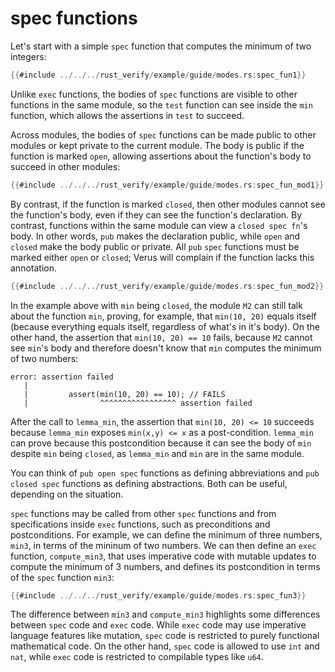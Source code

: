 # spec functions

Let's start with a simple `spec` function that computes the minimum of two integers:

```rust
{{#include ../../../rust_verify/example/guide/modes.rs:spec_fun1}}
```

Unlike `exec` functions,
the bodies of `spec` functions are visible to other functions in the same module,
so the `test` function can see inside the `min` function,
which allows the assertions in `test` to succeed.

Across modules, the bodies of `spec` functions can be made public to other modules
or kept private to the current module.
The body is public if the function is marked `open`,
allowing assertions about the function's body to succeed in other modules:

```rust
{{#include ../../../rust_verify/example/guide/modes.rs:spec_fun_mod1}}
```

By contrast, if the function is marked `closed`,
then other modules cannot see the function's body,
even if they can see the function's declaration. By contrast,
functions within the same module can view a `closed spec fn`'s body. 
In other words, `pub` makes the declaration public,
while `open` and `closed` make the body public or private.
All `pub` `spec` functions must be marked either `open` or `closed`;
Verus will complain if the function lacks this annotation.

```rust
{{#include ../../../rust_verify/example/guide/modes.rs:spec_fun_mod2}}
```

In the example above with `min` being `closed`,
the module `M2` can still talk about the function `min`,
proving, for example, that `min(10, 20)` equals itself
(because everything equals itself, regardless of what's in it's body).
On the other hand, the assertion that `min(10, 20) == 10` fails,
because `M2` cannot see `min`'s body and therefore doesn't know that `min`
computes the minimum of two numbers:

```
error: assertion failed
   |
   |         assert(min(10, 20) == 10); // FAILS
   |                ^^^^^^^^^^^^^^^^^ assertion failed
```

After the call to `lemma_min`, the assertion that `min(10, 20) <= 10` succeeds because `lemma_min` exposes `min(x,y) <= x` as a post-condition. `lemma_min` can prove because this postcondition because it can see the body of `min` despite `min` being `closed`, as `lemma_min` and `min` are in the same module.

You can think of `pub open spec` functions as defining abbreviations
and `pub closed spec` functions as defining abstractions.
Both can be useful, depending on the situation.

`spec` functions may be called from other `spec` functions
and from specifications inside `exec` functions,
such as preconditions and postconditions.
For example, we can define the minimum of three numbers, `min3`,
in terms of the mininum of two numbers.
We can then define an `exec` function, `compute_min3`,
that uses imperative code with mutable updates to compute
the minimum of 3 numbers,
and defines its postcondition in terms of the `spec` function `min3`:

```rust
{{#include ../../../rust_verify/example/guide/modes.rs:spec_fun3}}
```

The difference between `min3` and `compute_min3` highlights some differences
between `spec` code and `exec` code.
While `exec` code may use imperative language features like mutation,
`spec` code is restricted to purely functional mathematical code.
On the other hand, `spec` code is allowed to use `int` and `nat`,
while `exec` code is restricted to compilable types like `u64`.
